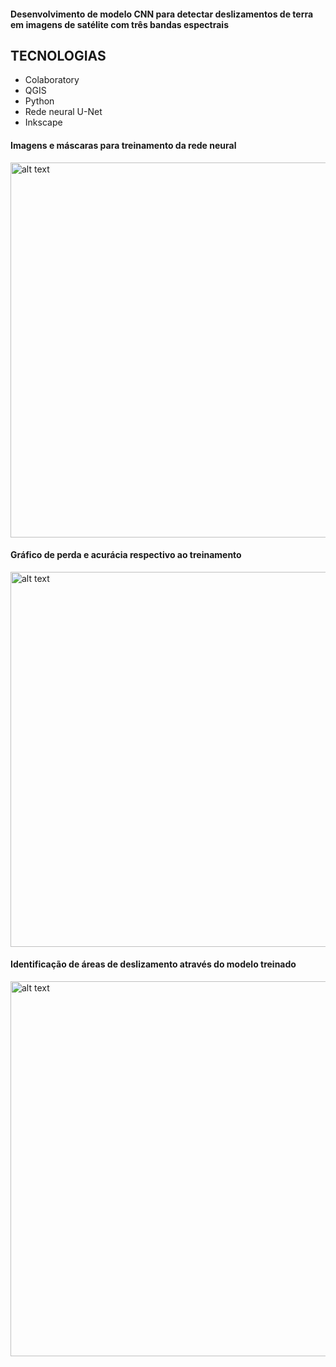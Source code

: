 <h4>Desenvolvimento de modelo CNN para detectar deslizamentos de terra em imagens de satélite com três bandas espectrais</h4>

## TECNOLOGIAS
* Colaboratory
* QGIS 
* Python
* Rede neural U-Net
* Inkscape

<h4>Imagens e máscaras para treinamento da rede neural</h4>

<img src="https://github.com/BSFernando/Portfolio/blob/main/imgs/satelite/treinamento.png" alt="alt text" width="600px">

<h4>Gráfico de perda e acurácia respectivo ao treinamento</h4>

<img src="https://github.com/BSFernando/Portfolio/blob/main/imgs/satelite/graficos.png" alt="alt text" width="600px">


<h4>Identificação de áreas de deslizamento através do modelo treinado</h4>

<img src="https://github.com/BSFernando/Portfolio/blob/main/imgs/satelite/saida.png" alt="alt text" width="600px">


